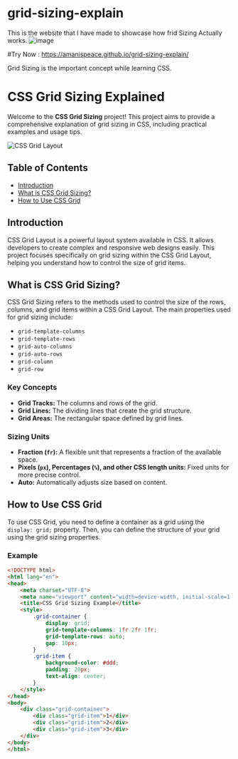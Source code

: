 # grid-sizing-explain

This is the website that I have made to showcase how frid Sizing Actually works.
![image](https://github.com/AMANISPEACE/grid-sizing-explain/assets/97402085/0dd629e9-38c5-497b-b409-1a65e3e5ca88)

#Try Now :
https://amanispeace.github.io/grid-sizing-explain/

Grid Sizing is the important concept while learning CSS.

# CSS Grid Sizing Explained

Welcome to the **CSS Grid Sizing** project! This project aims to provide a comprehensive explanation of grid sizing in CSS, including practical examples and usage tips.

![CSS Grid Layout](![image](https://github.com/AMANISPEACE/grid-sizing-explain/assets/97402085/461ccd78-913f-46fb-9b77-13598feacc0a))

## Table of Contents

- [Introduction](#introduction)
- [What is CSS Grid Sizing?](#what-is-css-grid-sizing)
- [How to Use CSS Grid](#how-to-use-css-grid)


## Introduction

CSS Grid Layout is a powerful layout system available in CSS. It allows developers to create complex and responsive web designs easily. This project focuses specifically on grid sizing within the CSS Grid Layout, helping you understand how to control the size of grid items.

## What is CSS Grid Sizing?

CSS Grid Sizing refers to the methods used to control the size of the rows, columns, and grid items within a CSS Grid Layout. The main properties used for grid sizing include:

- `grid-template-columns`
- `grid-template-rows`
- `grid-auto-columns`
- `grid-auto-rows`
- `grid-column`
- `grid-row`

### Key Concepts

- **Grid Tracks:** The columns and rows of the grid.
- **Grid Lines:** The dividing lines that create the grid structure.
- **Grid Areas:** The rectangular space defined by grid lines.

### Sizing Units

- **Fraction (`fr`):** A flexible unit that represents a fraction of the available space.
- **Pixels (`px`), Percentages (`%`), and other CSS length units:** Fixed units for more precise control.
- **Auto:** Automatically adjusts size based on content.

## How to Use CSS Grid

To use CSS Grid, you need to define a container as a grid using the `display: grid;` property. Then, you can define the structure of your grid using the grid sizing properties.

### Example

```html
<!DOCTYPE html>
<html lang="en">
<head>
    <meta charset="UTF-8">
    <meta name="viewport" content="width=device-width, initial-scale=1.0">
    <title>CSS Grid Sizing Example</title>
    <style>
        .grid-container {
            display: grid;
            grid-template-columns: 1fr 2fr 1fr;
            grid-template-rows: auto;
            gap: 10px;
        }
        .grid-item {
            background-color: #ddd;
            padding: 20px;
            text-align: center;
        }
    </style>
</head>
<body>
    <div class="grid-container">
        <div class="grid-item">1</div>
        <div class="grid-item">2</div>
        <div class="grid-item">3</div>
    </div>
</body>
</html>


